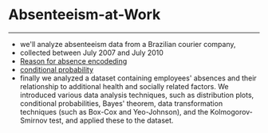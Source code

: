 # Absenteeism-at-Work
----------------------
* we'll analyze absenteeism data from a Brazilian courier company,
* collected between July 2007 and July 2010
* [Reason for absence encodeding](https://github.com/Maansy/Absenteeism-at-Work/blob/main/data/ICD%20tabel.png)
* [conditional probability](https://github.com/Maansy/Absenteeism-at-Work/blob/main/figs/conditional%20probability.png)
* finally we analyzed a dataset containing employees' absences and their relationship to additional health and socially related factors. We introduced various data analysis techniques, such as distribution plots, conditional probabilities, Bayes' theorem, data transformation techniques (such as Box-Cox and Yeo-Johnson), and the Kolmogorov-Smirnov test, and applied these to the dataset.